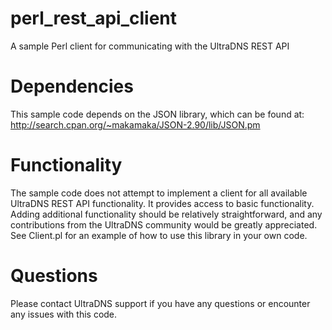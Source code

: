 perl_rest_api_client
====================

A sample Perl client for communicating with the UltraDNS REST API

Dependencies
============

This sample code depends on the JSON library, which can be found at: http://search.cpan.org/~makamaka/JSON-2.90/lib/JSON.pm

Functionality
=============

The sample code does not attempt to implement a client for all available UltraDNS REST API functionality.  It provides access to basic functionality.  Adding additional functionality should be relatively straightforward, and any contributions from the UltraDNS community would be greatly appreciated.  See Client.pl for an example of how to use this library in your own code.

Questions
=========

Please contact UltraDNS support if you have any questions or encounter any issues with this code.

